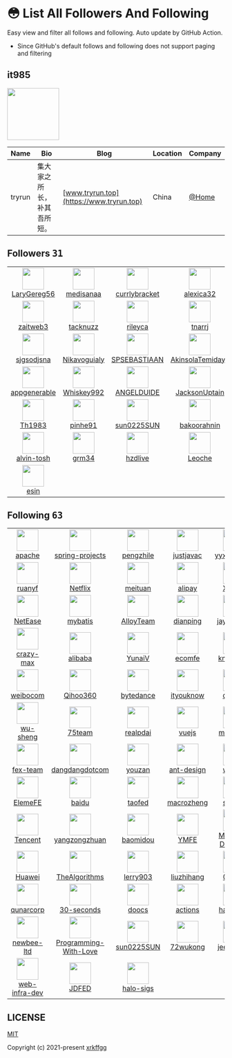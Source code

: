 # 😳 List All Followers And Following

 Easy view and filter all follows and following. Auto update by GitHub Action.

- Since GitHub's default follows and following does not support paging and filtering

## it985

<img src="https://avatars.githubusercontent.com/u/62421120?v=4" width="120" />

| Name | Bio | Blog | Location | Company |
| -- | -- | -- | -- | -- |
| tryrun | 集大家之所长，补其吾所短。 | [www.tryrun.top](https://www.tryrun.top) | China | [@Home](https://github.com/Home) |

## Followers <kbd>31</kbd>

<table>
  <tr>
    <td width="150" align="center">
      <a href="https://github.com/LaryGereg56">
        <img src="https://avatars.githubusercontent.com/u/131237404?v=4" width="50" />
        <br />
        LaryGereg56
      </a>
    </td>
    <td width="150" align="center">
      <a href="https://github.com/medisanaa">
        <img src="https://avatars.githubusercontent.com/u/129278737?v=4" width="50" />
        <br />
        medisanaa
      </a>
    </td>
    <td width="150" align="center">
      <a href="https://github.com/currlybracket">
        <img src="https://avatars.githubusercontent.com/u/129277849?v=4" width="50" />
        <br />
        currlybracket
      </a>
    </td>
    <td width="150" align="center">
      <a href="https://github.com/alexica32">
        <img src="https://avatars.githubusercontent.com/u/129276251?v=4" width="50" />
        <br />
        alexica32
      </a>
    </td>
    <td width="150" align="center">
      <a href="https://github.com/eddyonl">
        <img src="https://avatars.githubusercontent.com/u/129272990?v=4" width="50" />
        <br />
        eddyonl
      </a>
    </td>
  </tr><tr>
    <td width="150" align="center">
      <a href="https://github.com/zaitweb3">
        <img src="https://avatars.githubusercontent.com/u/129226518?v=4" width="50" />
        <br />
        zaitweb3
      </a>
    </td>
    <td width="150" align="center">
      <a href="https://github.com/tacknuzz">
        <img src="https://avatars.githubusercontent.com/u/129225953?v=4" width="50" />
        <br />
        tacknuzz
      </a>
    </td>
    <td width="150" align="center">
      <a href="https://github.com/rileyca">
        <img src="https://avatars.githubusercontent.com/u/129225230?v=4" width="50" />
        <br />
        rileyca
      </a>
    </td>
    <td width="150" align="center">
      <a href="https://github.com/tnarrj">
        <img src="https://avatars.githubusercontent.com/u/129224595?v=4" width="50" />
        <br />
        tnarrj
      </a>
    </td>
    <td width="150" align="center">
      <a href="https://github.com/greatbird100">
        <img src="https://avatars.githubusercontent.com/u/123626877?v=4" width="50" />
        <br />
        greatbird100
      </a>
    </td>
  </tr><tr>
    <td width="150" align="center">
      <a href="https://github.com/sjgsodjsna">
        <img src="https://avatars.githubusercontent.com/u/117784368?v=4" width="50" />
        <br />
        sjgsodjsna
      </a>
    </td>
    <td width="150" align="center">
      <a href="https://github.com/Nikavoguialy">
        <img src="https://avatars.githubusercontent.com/u/116597090?v=4" width="50" />
        <br />
        Nikavoguialy
      </a>
    </td>
    <td width="150" align="center">
      <a href="https://github.com/SPSEBASTIAAN">
        <img src="https://avatars.githubusercontent.com/u/116257852?v=4" width="50" />
        <br />
        SPSEBASTIAAN
      </a>
    </td>
    <td width="150" align="center">
      <a href="https://github.com/AkinsolaTemidayo">
        <img src="https://avatars.githubusercontent.com/u/114838958?v=4" width="50" />
        <br />
        AkinsolaTemidayo
      </a>
    </td>
    <td width="150" align="center">
      <a href="https://github.com/Nat8833">
        <img src="https://avatars.githubusercontent.com/u/114831614?v=4" width="50" />
        <br />
        Nat8833
      </a>
    </td>
  </tr><tr>
    <td width="150" align="center">
      <a href="https://github.com/appgenerable">
        <img src="https://avatars.githubusercontent.com/u/114630840?v=4" width="50" />
        <br />
        appgenerable
      </a>
    </td>
    <td width="150" align="center">
      <a href="https://github.com/Whiskey992">
        <img src="https://avatars.githubusercontent.com/u/113369543?v=4" width="50" />
        <br />
        Whiskey992
      </a>
    </td>
    <td width="150" align="center">
      <a href="https://github.com/ANGELDUIDE">
        <img src="https://avatars.githubusercontent.com/u/112624817?v=4" width="50" />
        <br />
        ANGELDUIDE
      </a>
    </td>
    <td width="150" align="center">
      <a href="https://github.com/JacksonUptain">
        <img src="https://avatars.githubusercontent.com/u/111402072?v=4" width="50" />
        <br />
        JacksonUptain
      </a>
    </td>
    <td width="150" align="center">
      <a href="https://github.com/mtrackeros">
        <img src="https://avatars.githubusercontent.com/u/111332738?v=4" width="50" />
        <br />
        mtrackeros
      </a>
    </td>
  </tr><tr>
    <td width="150" align="center">
      <a href="https://github.com/Th1983">
        <img src="https://avatars.githubusercontent.com/u/88440987?v=4" width="50" />
        <br />
        Th1983
      </a>
    </td>
    <td width="150" align="center">
      <a href="https://github.com/pinhe91">
        <img src="https://avatars.githubusercontent.com/u/79625284?v=4" width="50" />
        <br />
        pinhe91
      </a>
    </td>
    <td width="150" align="center">
      <a href="https://github.com/sun0225SUN">
        <img src="https://avatars.githubusercontent.com/u/79169717?v=4" width="50" />
        <br />
        sun0225SUN
      </a>
    </td>
    <td width="150" align="center">
      <a href="https://github.com/bakoorahnin">
        <img src="https://avatars.githubusercontent.com/u/46295417?v=4" width="50" />
        <br />
        bakoorahnin
      </a>
    </td>
    <td width="150" align="center">
      <a href="https://github.com/dirambora">
        <img src="https://avatars.githubusercontent.com/u/42798758?v=4" width="50" />
        <br />
        dirambora
      </a>
    </td>
  </tr><tr>
    <td width="150" align="center">
      <a href="https://github.com/alvin-tosh">
        <img src="https://avatars.githubusercontent.com/u/13796386?v=4" width="50" />
        <br />
        alvin-tosh
      </a>
    </td>
    <td width="150" align="center">
      <a href="https://github.com/grm34">
        <img src="https://avatars.githubusercontent.com/u/6394023?v=4" width="50" />
        <br />
        grm34
      </a>
    </td>
    <td width="150" align="center">
      <a href="https://github.com/hzdlive">
        <img src="https://avatars.githubusercontent.com/u/3319136?v=4" width="50" />
        <br />
        hzdlive
      </a>
    </td>
    <td width="150" align="center">
      <a href="https://github.com/Leoche">
        <img src="https://avatars.githubusercontent.com/u/1678699?v=4" width="50" />
        <br />
        Leoche
      </a>
    </td>
    <td width="150" align="center">
      <a href="https://github.com/chrislusf">
        <img src="https://avatars.githubusercontent.com/u/1543151?v=4" width="50" />
        <br />
        chrislusf
      </a>
    </td>
  </tr><tr>
    <td width="150" align="center">
      <a href="https://github.com/esin">
        <img src="https://avatars.githubusercontent.com/u/69767?v=4" width="50" />
        <br />
        esin
      </a>
    </td>
    <td width="150" align="center">
    </td>
    <td width="150" align="center">
    </td>
    <td width="150" align="center">
    </td>
    <td width="150" align="center">
    </td>
  </tr>
</table>

## Following <kbd>63</kbd>

<table>
  <tr>
    <td width="150" align="center">
      <a href="https://github.com/apache">
        <img src="https://avatars.githubusercontent.com/u/47359?v=4" width="50" />
        <br />
        apache
      </a>
    </td>
    <td width="150" align="center">
      <a href="https://github.com/spring-projects">
        <img src="https://avatars.githubusercontent.com/u/317776?v=4" width="50" />
        <br />
        spring-projects
      </a>
    </td>
    <td width="150" align="center">
      <a href="https://github.com/pengzhile">
        <img src="https://avatars.githubusercontent.com/u/343491?v=4" width="50" />
        <br />
        pengzhile
      </a>
    </td>
    <td width="150" align="center">
      <a href="https://github.com/justjavac">
        <img src="https://avatars.githubusercontent.com/u/359395?v=4" width="50" />
        <br />
        justjavac
      </a>
    </td>
    <td width="150" align="center">
      <a href="https://github.com/yyx990803">
        <img src="https://avatars.githubusercontent.com/u/499550?v=4" width="50" />
        <br />
        yyx990803
      </a>
    </td>
  </tr><tr>
    <td width="150" align="center">
      <a href="https://github.com/ruanyf">
        <img src="https://avatars.githubusercontent.com/u/905434?v=4" width="50" />
        <br />
        ruanyf
      </a>
    </td>
    <td width="150" align="center">
      <a href="https://github.com/Netflix">
        <img src="https://avatars.githubusercontent.com/u/913567?v=4" width="50" />
        <br />
        Netflix
      </a>
    </td>
    <td width="150" align="center">
      <a href="https://github.com/meituan">
        <img src="https://avatars.githubusercontent.com/u/977371?v=4" width="50" />
        <br />
        meituan
      </a>
    </td>
    <td width="150" align="center">
      <a href="https://github.com/alipay">
        <img src="https://avatars.githubusercontent.com/u/1299356?v=4" width="50" />
        <br />
        alipay
      </a>
    </td>
    <td width="150" align="center">
      <a href="https://github.com/XiaoMi">
        <img src="https://avatars.githubusercontent.com/u/1309360?v=4" width="50" />
        <br />
        XiaoMi
      </a>
    </td>
  </tr><tr>
    <td width="150" align="center">
      <a href="https://github.com/NetEase">
        <img src="https://avatars.githubusercontent.com/u/1460597?v=4" width="50" />
        <br />
        NetEase
      </a>
    </td>
    <td width="150" align="center">
      <a href="https://github.com/mybatis">
        <img src="https://avatars.githubusercontent.com/u/1483254?v=4" width="50" />
        <br />
        mybatis
      </a>
    </td>
    <td width="150" align="center">
      <a href="https://github.com/AlloyTeam">
        <img src="https://avatars.githubusercontent.com/u/1503033?v=4" width="50" />
        <br />
        AlloyTeam
      </a>
    </td>
    <td width="150" align="center">
      <a href="https://github.com/dianping">
        <img src="https://avatars.githubusercontent.com/u/1539555?v=4" width="50" />
        <br />
        dianping
      </a>
    </td>
    <td width="150" align="center">
      <a href="https://github.com/jaywcjlove">
        <img src="https://avatars.githubusercontent.com/u/1680273?v=4" width="50" />
        <br />
        jaywcjlove
      </a>
    </td>
  </tr><tr>
    <td width="150" align="center">
      <a href="https://github.com/crazy-max">
        <img src="https://avatars.githubusercontent.com/u/1951866?v=4" width="50" />
        <br />
        crazy-max
      </a>
    </td>
    <td width="150" align="center">
      <a href="https://github.com/alibaba">
        <img src="https://avatars.githubusercontent.com/u/1961952?v=4" width="50" />
        <br />
        alibaba
      </a>
    </td>
    <td width="150" align="center">
      <a href="https://github.com/YunaiV">
        <img src="https://avatars.githubusercontent.com/u/2015545?v=4" width="50" />
        <br />
        YunaiV
      </a>
    </td>
    <td width="150" align="center">
      <a href="https://github.com/ecomfe">
        <img src="https://avatars.githubusercontent.com/u/2268460?v=4" width="50" />
        <br />
        ecomfe
      </a>
    </td>
    <td width="150" align="center">
      <a href="https://github.com/knightliao">
        <img src="https://avatars.githubusercontent.com/u/3657476?v=4" width="50" />
        <br />
        knightliao
      </a>
    </td>
  </tr><tr>
    <td width="150" align="center">
      <a href="https://github.com/weibocom">
        <img src="https://avatars.githubusercontent.com/u/3916448?v=4" width="50" />
        <br />
        weibocom
      </a>
    </td>
    <td width="150" align="center">
      <a href="https://github.com/Qihoo360">
        <img src="https://avatars.githubusercontent.com/u/4082929?v=4" width="50" />
        <br />
        Qihoo360
      </a>
    </td>
    <td width="150" align="center">
      <a href="https://github.com/bytedance">
        <img src="https://avatars.githubusercontent.com/u/4158466?v=4" width="50" />
        <br />
        bytedance
      </a>
    </td>
    <td width="150" align="center">
      <a href="https://github.com/ityouknow">
        <img src="https://avatars.githubusercontent.com/u/4979648?v=4" width="50" />
        <br />
        ityouknow
      </a>
    </td>
    <td width="150" align="center">
      <a href="https://github.com/docker">
        <img src="https://avatars.githubusercontent.com/u/5429470?v=4" width="50" />
        <br />
        docker
      </a>
    </td>
  </tr><tr>
    <td width="150" align="center">
      <a href="https://github.com/wu-sheng">
        <img src="https://avatars.githubusercontent.com/u/5441976?v=4" width="50" />
        <br />
        wu-sheng
      </a>
    </td>
    <td width="150" align="center">
      <a href="https://github.com/75team">
        <img src="https://avatars.githubusercontent.com/u/5575368?v=4" width="50" />
        <br />
        75team
      </a>
    </td>
    <td width="150" align="center">
      <a href="https://github.com/realpdai">
        <img src="https://avatars.githubusercontent.com/u/6094984?v=4" width="50" />
        <br />
        realpdai
      </a>
    </td>
    <td width="150" align="center">
      <a href="https://github.com/vuejs">
        <img src="https://avatars.githubusercontent.com/u/6128107?v=4" width="50" />
        <br />
        vuejs
      </a>
    </td>
    <td width="150" align="center">
      <a href="https://github.com/microsoft">
        <img src="https://avatars.githubusercontent.com/u/6154722?v=4" width="50" />
        <br />
        microsoft
      </a>
    </td>
  </tr><tr>
    <td width="150" align="center">
      <a href="https://github.com/fex-team">
        <img src="https://avatars.githubusercontent.com/u/6668906?v=4" width="50" />
        <br />
        fex-team
      </a>
    </td>
    <td width="150" align="center">
      <a href="https://github.com/dangdangdotcom">
        <img src="https://avatars.githubusercontent.com/u/9145684?v=4" width="50" />
        <br />
        dangdangdotcom
      </a>
    </td>
    <td width="150" align="center">
      <a href="https://github.com/youzan">
        <img src="https://avatars.githubusercontent.com/u/11404085?v=4" width="50" />
        <br />
        youzan
      </a>
    </td>
    <td width="150" align="center">
      <a href="https://github.com/ant-design">
        <img src="https://avatars.githubusercontent.com/u/12101536?v=4" width="50" />
        <br />
        ant-design
      </a>
    </td>
    <td width="150" align="center">
      <a href="https://github.com/wovert">
        <img src="https://avatars.githubusercontent.com/u/12456434?v=4" width="50" />
        <br />
        wovert
      </a>
    </td>
  </tr><tr>
    <td width="150" align="center">
      <a href="https://github.com/ElemeFE">
        <img src="https://avatars.githubusercontent.com/u/12810740?v=4" width="50" />
        <br />
        ElemeFE
      </a>
    </td>
    <td width="150" align="center">
      <a href="https://github.com/baidu">
        <img src="https://avatars.githubusercontent.com/u/13245940?v=4" width="50" />
        <br />
        baidu
      </a>
    </td>
    <td width="150" align="center">
      <a href="https://github.com/taofed">
        <img src="https://avatars.githubusercontent.com/u/13637123?v=4" width="50" />
        <br />
        taofed
      </a>
    </td>
    <td width="150" align="center">
      <a href="https://github.com/macrozheng">
        <img src="https://avatars.githubusercontent.com/u/15903809?v=4" width="50" />
        <br />
        macrozheng
      </a>
    </td>
    <td width="150" align="center">
      <a href="https://github.com/sohutv">
        <img src="https://avatars.githubusercontent.com/u/16772097?v=4" width="50" />
        <br />
        sohutv
      </a>
    </td>
  </tr><tr>
    <td width="150" align="center">
      <a href="https://github.com/Tencent">
        <img src="https://avatars.githubusercontent.com/u/18461506?v=4" width="50" />
        <br />
        Tencent
      </a>
    </td>
    <td width="150" align="center">
      <a href="https://github.com/yangzongzhuan">
        <img src="https://avatars.githubusercontent.com/u/19240310?v=4" width="50" />
        <br />
        yangzongzhuan
      </a>
    </td>
    <td width="150" align="center">
      <a href="https://github.com/baomidou">
        <img src="https://avatars.githubusercontent.com/u/19258107?v=4" width="50" />
        <br />
        baomidou
      </a>
    </td>
    <td width="150" align="center">
      <a href="https://github.com/YMFE">
        <img src="https://avatars.githubusercontent.com/u/19645609?v=4" width="50" />
        <br />
        YMFE
      </a>
    </td>
    <td width="150" align="center">
      <a href="https://github.com/Meituan-Dianping">
        <img src="https://avatars.githubusercontent.com/u/20238146?v=4" width="50" />
        <br />
        Meituan-Dianping
      </a>
    </td>
  </tr><tr>
    <td width="150" align="center">
      <a href="https://github.com/Huawei">
        <img src="https://avatars.githubusercontent.com/u/20315766?v=4" width="50" />
        <br />
        Huawei
      </a>
    </td>
    <td width="150" align="center">
      <a href="https://github.com/TheAlgorithms">
        <img src="https://avatars.githubusercontent.com/u/20487725?v=4" width="50" />
        <br />
        TheAlgorithms
      </a>
    </td>
    <td width="150" align="center">
      <a href="https://github.com/lerry903">
        <img src="https://avatars.githubusercontent.com/u/22475575?v=4" width="50" />
        <br />
        lerry903
      </a>
    </td>
    <td width="150" align="center">
      <a href="https://github.com/liuzhihang">
        <img src="https://avatars.githubusercontent.com/u/26057042?v=4" width="50" />
        <br />
        liuzhihang
      </a>
    </td>
    <td width="150" align="center">
      <a href="https://github.com/0voice">
        <img src="https://avatars.githubusercontent.com/u/43104160?v=4" width="50" />
        <br />
        0voice
      </a>
    </td>
  </tr><tr>
    <td width="150" align="center">
      <a href="https://github.com/qunarcorp">
        <img src="https://avatars.githubusercontent.com/u/43158242?v=4" width="50" />
        <br />
        qunarcorp
      </a>
    </td>
    <td width="150" align="center">
      <a href="https://github.com/30-seconds">
        <img src="https://avatars.githubusercontent.com/u/43479428?v=4" width="50" />
        <br />
        30-seconds
      </a>
    </td>
    <td width="150" align="center">
      <a href="https://github.com/doocs">
        <img src="https://avatars.githubusercontent.com/u/43716716?v=4" width="50" />
        <br />
        doocs
      </a>
    </td>
    <td width="150" align="center">
      <a href="https://github.com/actions">
        <img src="https://avatars.githubusercontent.com/u/44036562?v=4" width="50" />
        <br />
        actions
      </a>
    </td>
    <td width="150" align="center">
      <a href="https://github.com/halo-dev">
        <img src="https://avatars.githubusercontent.com/u/48195280?v=4" width="50" />
        <br />
        halo-dev
      </a>
    </td>
  </tr><tr>
    <td width="150" align="center">
      <a href="https://github.com/newbee-ltd">
        <img src="https://avatars.githubusercontent.com/u/54432684?v=4" width="50" />
        <br />
        newbee-ltd
      </a>
    </td>
    <td width="150" align="center">
      <a href="https://github.com/Programming-With-Love">
        <img src="https://avatars.githubusercontent.com/u/56310988?v=4" width="50" />
        <br />
        Programming-With-Love
      </a>
    </td>
    <td width="150" align="center">
      <a href="https://github.com/sun0225SUN">
        <img src="https://avatars.githubusercontent.com/u/79169717?v=4" width="50" />
        <br />
        sun0225SUN
      </a>
    </td>
    <td width="150" align="center">
      <a href="https://github.com/72wukong">
        <img src="https://avatars.githubusercontent.com/u/82020991?v=4" width="50" />
        <br />
        72wukong
      </a>
    </td>
    <td width="150" align="center">
      <a href="https://github.com/jeecgboot">
        <img src="https://avatars.githubusercontent.com/u/86360035?v=4" width="50" />
        <br />
        jeecgboot
      </a>
    </td>
  </tr><tr>
    <td width="150" align="center">
      <a href="https://github.com/web-infra-dev">
        <img src="https://avatars.githubusercontent.com/u/87694465?v=4" width="50" />
        <br />
        web-infra-dev
      </a>
    </td>
    <td width="150" align="center">
      <a href="https://github.com/JDFED">
        <img src="https://avatars.githubusercontent.com/u/93707722?v=4" width="50" />
        <br />
        JDFED
      </a>
    </td>
    <td width="150" align="center">
      <a href="https://github.com/halo-sigs">
        <img src="https://avatars.githubusercontent.com/u/107992769?v=4" width="50" />
        <br />
        halo-sigs
      </a>
    </td>
    <td width="150" align="center">
    </td>
    <td width="150" align="center">
    </td>
  </tr>
</table>

## LICENSE

[MIT](https://github.com/xrkffgg/list-all-followers-and-following/blob/main/LICENSE)

Copyright (c) 2021-present [xrkffgg](https://github.com/xrkffgg)

